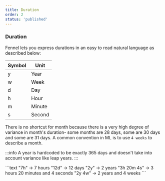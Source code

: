 ```yaml
---
title: Duration
order: 2
status: 'published'
---
```


### Duration
<Divider>
<LeftSection>

Fennel lets you express durations in an easy to read natural language as described below:

| Symbol | Unit   |
| ------ | ------ |
| y      | Year   |
| w      | Week   |
| d      | Day    |
| h      | Hour   |
| m      | Minute |
| s      | Second |


There is no shortcut for month because there is a very high degree of 
variance in month's duration- some months are 28 days, some are 30 days and 
some are 31 days. A common convention in ML is to use `4 weeks` 
to describe a month.

:::info
A year is hardcoded to be exactly 365 days and doesn't take into account
variance like leap years.
:::

</LeftSection>
<RightSection>
```text
"7h" -> 7 hours
"12d" -> 12 days
"2y" -> 2 years
"3h 20m 4s" -> 3 hours 20 minutes and 4 seconds
"2y 4w" -> 2 years and 4 weeks
```
</RightSection>
</Divider>